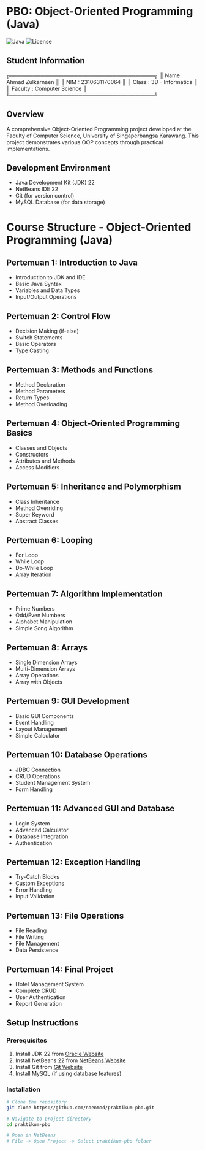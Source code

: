 # PBO: Object-Oriented Programming (Java)
![Java](https://img.shields.io/badge/Java-22-orange)
![License](https://img.shields.io/badge/License-MIT-blue)

## Student Information
╔══════════════════════════════════════╗ ║ Name : Ahmad Zulkarnaen ║ ║ NIM : 2310631170064 ║ ║ Class : 3D - Informatics ║ ║ Faculty : Computer Science ║ ╚══════════════════════════════════════╝

## Overview
A comprehensive Object-Oriented Programming project developed at the Faculty of Computer Science, University of Singaperbangsa Karawang. This project demonstrates various OOP concepts through practical implementations.

## Development Environment
- Java Development Kit (JDK) 22
- NetBeans IDE 22
- Git (for version control)
- MySQL Database (for data storage)


# Course Structure - Object-Oriented Programming (Java)

## Pertemuan 1: Introduction to Java
- Introduction to JDK and IDE
- Basic Java Syntax
- Variables and Data Types
- Input/Output Operations

## Pertemuan 2: Control Flow
- Decision Making (if-else)
- Switch Statements
- Basic Operators
- Type Casting

## Pertemuan 3: Methods and Functions
- Method Declaration
- Method Parameters
- Return Types
- Method Overloading

## Pertemuan 4: Object-Oriented Programming Basics
- Classes and Objects
- Constructors
- Attributes and Methods
- Access Modifiers

## Pertemuan 5: Inheritance and Polymorphism
- Class Inheritance
- Method Overriding
- Super Keyword
- Abstract Classes

## Pertemuan 6: Looping
- For Loop
- While Loop
- Do-While Loop
- Array Iteration

## Pertemuan 7: Algorithm Implementation
- Prime Numbers
- Odd/Even Numbers
- Alphabet Manipulation
- Simple Song Algorithm

## Pertemuan 8: Arrays
- Single Dimension Arrays
- Multi-Dimension Arrays
- Array Operations
- Array with Objects

## Pertemuan 9: GUI Development
- Basic GUI Components
- Event Handling
- Layout Management
- Simple Calculator

## Pertemuan 10: Database Operations
- JDBC Connection
- CRUD Operations
- Student Management System
- Form Handling

## Pertemuan 11: Advanced GUI and Database
- Login System
- Advanced Calculator
- Database Integration
- Authentication

## Pertemuan 12: Exception Handling
- Try-Catch Blocks
- Custom Exceptions
- Error Handling
- Input Validation

## Pertemuan 13: File Operations
- File Reading
- File Writing
- File Management
- Data Persistence

## Pertemuan 14: Final Project
- Hotel Management System
- Complete CRUD
- User Authentication
- Report Generation

## Setup Instructions

### Prerequisites
1. Install JDK 22 from [Oracle Website](https://www.oracle.com/java/technologies/downloads/)
2. Install NetBeans 22 from [NetBeans Website](https://netbeans.apache.org/download/index.html)
3. Install Git from [Git Website](https://git-scm.com/downloads)
4. Install MySQL (if using database features)

### Installation
```bash
# Clone the repository
git clone https://github.com/naenmad/praktikum-pbo.git

# Navigate to project directory
cd praktikum-pbo

# Open in NetBeans
# File -> Open Project -> Select praktikum-pbo folder
